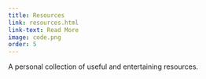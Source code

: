 ```yaml
---
title: Resources
link: resources.html
link-text: Read More
image: code.png
order: 5
---
```


A personal collection of useful and entertaining resources.